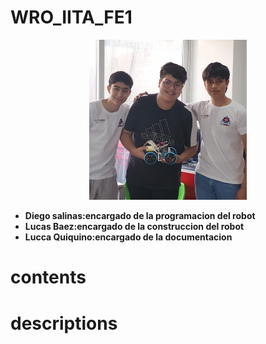 # WRO_IITA_FE1
<p 
align="center">
<img src="images\team\team.jpeg"
style="width:50%; border:0;">
</p>

* **Diego salinas:encargado de la programacion del robot**
* **Lucas Baez:encargado de la construccion del robot**
* **Lucca Quiquino:encargado de la documentacion**














# contents
# descriptions
